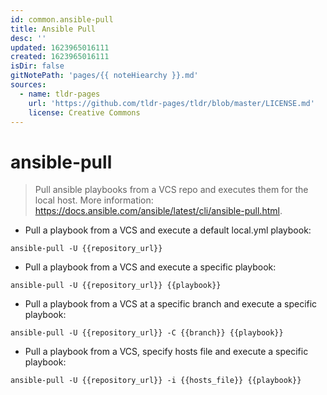 ```yaml
---
id: common.ansible-pull
title: Ansible Pull
desc: ''
updated: 1623965016111
created: 1623965016111
isDir: false
gitNotePath: 'pages/{{ noteHiearchy }}.md'
sources:
  - name: tldr-pages
    url: 'https://github.com/tldr-pages/tldr/blob/master/LICENSE.md'
    license: Creative Commons
---
```

# ansible-pull

> Pull ansible playbooks from a VCS repo and executes them for the local host.
> More information: <https://docs.ansible.com/ansible/latest/cli/ansible-pull.html>.

- Pull a playbook from a VCS and execute a default local.yml playbook:

`ansible-pull -U {{repository_url}}`

- Pull a playbook from a VCS and execute a specific playbook:

`ansible-pull -U {{repository_url}} {{playbook}}`

- Pull a playbook from a VCS at a specific branch and execute a specific playbook:

`ansible-pull -U {{repository_url}} -C {{branch}} {{playbook}}`

- Pull a playbook from a VCS, specify hosts file and execute a specific playbook:

`ansible-pull -U {{repository_url}} -i {{hosts_file}} {{playbook}}`

